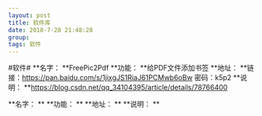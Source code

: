 ```yaml
---
layout: post  
title: 软件库  
date: 2018-7-28 21:48:28  
group:   
tags: 软件  
---
```

#软件#
**名字： **FreePic2Pdf
**功能： **给PDF文件添加书签
**地址： **链接：https://pan.baidu.com/s/1jixgJS1RiaJ61PCMwb6oBw 密码：k5p2
**说明： **https://blog.csdn.net/qq_34104395/article/details/78766400

**名字： **
**功能： **
**地址： **
**说明： ** 
 

